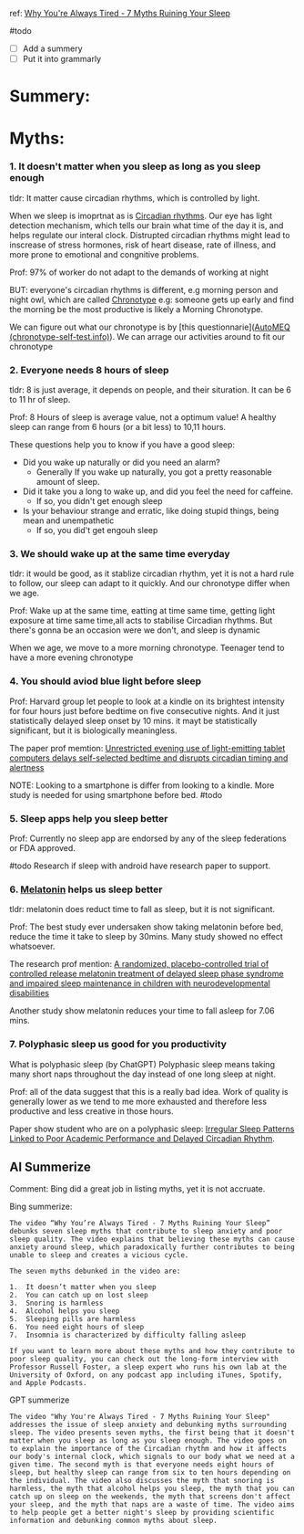 ref: [Why You're Always Tired - 7 Myths Ruining Your Sleep](https://youtu.be/qlf9-573MhI)


#todo 
- [ ] Add a summery
- [ ] Put it into grammarly

# Summery:

# Myths: 

### 1. It doesn't matter when you sleep as long as you sleep enough

tldr: It matter cause circadian rhythms, which is controlled by light.

When we sleep is imoprtnat as is [Circadian rhythms](Keywords/Circadian%20rhythms.md).
Our eye has light detection mechanism, which tells our brain what time of the day it is, and helps regulate our interal clock.
Distrupted circadian rhythms might lead to inscrease of stress hormones, risk of heart disease, rate of illness, and more prone to emotional and congnitive problems. 

Prof: 97% of worker do not adapt to the demands of working at night

BUT: everyone's circadian rhythms is different, e.g morning person and night owl, which are called [Chronotype](Keywords/Chronotype.md)
e.g: someone gets up early and find the morning be the most productive is likely a Morning Chronotype.

We can figure out what our chronotype is by [this questionnarie]([AutoMEQ (chronotype-self-test.info)](https://chronotype-self-test.info/index.php?sid=61524&newtest=Y)). We can arrage our activities around to fit our chronotype

### 2. Everyone needs 8 hours of sleep

tldr: 8 is just average, it depends on people, and their situration. It can be 6 to 11 hr of sleep.

Prof: 8 Hours of sleep is average value, not a optimum value! A healthy sleep can range from 6 hours (or a bit less) to 10,11 hours.

These questions help you to know if you have a good sleep: 
- Did you wake up naturally or did you need an alarm?
	- Generally If you wake up naturally, you got a pretty reasonable amount of sleep.
- Did it take you a long to wake up, and did you feel the need for caffeine.
	- If so, you didn't  get enough sleep
- Is your behaviour strange and erratic, like doing stupid things, being mean and unempathetic
	- If so, you did't get engouh sleep

### 3. We should wake up at the same time everyday

tldr: it would be good, as it stablize circadian rhythm, yet it is not a hard rule to follow, our sleep can adapt to it quickly. And our chronotype differ when we age.

Prof: Wake up at the same time, eatting at time same time, getting light exposure at time same time,all acts to stabilise Circadian rhythms. But there's gonna be an occasion were we don't, and sleep is dynamic

When we age, we move to a more morning chronotype. Teenager tend to have a more evening chronotype


### 4. You should aviod blue light before sleep

Prof: Harvard group let people to look at a kindle on its brightest intensity for four hours just before bedtime on five consecutive nights. And it just statistically delayed sleep onset by 10 mins. it mayt be statistically significant, but it is biologically meaningless.

The paper prof memtion: [Unrestricted evening use of light-emitting tablet computers delays self-selected bedtime and disrupts circadian timing and alertness](Paper/Effects%20of%20Evening%20Tablet%20Use%20on%20Sleep%20and%20Alertness.pdf)

NOTE: Looking to a smartphone is differ from looking to a kindle. More study is needed for using smartphone before bed. #todo 

### 5. Sleep apps help you sleep better

Prof: Currently no sleep app are endorsed by any of the sleep federations or FDA approved.

#todo 
Research if sleep with android have research paper to support.

### 6. [Melatonin](Keywords/Melatonin.md) helps us sleep better

tldr: melatonin does reduct time to fall as sleep, but it is not significant.

Prof: The best study ever undersaken show taking melatonin before bed, reduce the time it take to sleep by 30mins. Many study showed no effect whatsoever.

The research prof mention: [A randomized, placebo-controlled trial of controlled release melatonin treatment of delayed sleep phase syndrome and impaired sleep maintenance in children with neurodevelopmental disabilities](Paper/Melatonin%20treatment%20for%20sleep%20disorders%20in%20children%20with%20neurodevelopmental%20disabilities.pdf)

Another study show melatonin reduces your time to fall asleep for 7.06 mins.

### 7. Polyphasic sleep us good for you productivity

What is polyphasic sleep (by ChatGPT)
Polyphasic sleep means taking many short naps throughout the day instead of one long sleep at night.

Prof: all of the data suggest that this is a really bad idea. Work of quality is generally lower as we tend to me more exhausted and therefore less productive and less creative in those hours.

Paper show student who are on a polyphasic sleep: [Irregular Sleep Patterns Linked to Poor Academic Performance and Delayed Circadian Rhythm](Paper/Irregular%20Sleep%20Patterns%20Linked%20to%20Poor%20Academic%20Performance%20and%20Delayed%20Circadian%20Rhythm.pdf).


AI Summerize
---
Comment: Bing did a great job in listing myths, yet it is not accruate. 

Bing summerize:

~~~~
The video “Why You’re Always Tired - 7 Myths Ruining Your Sleep” debunks seven sleep myths that contribute to sleep anxiety and poor sleep quality. The video explains that believing these myths can cause anxiety around sleep, which paradoxically further contributes to being unable to sleep and creates a vicious cycle.

The seven myths debunked in the video are:

1.  It doesn’t matter when you sleep
2.  You can catch up on lost sleep
3.  Snoring is harmless
4.  Alcohol helps you sleep
5.  Sleeping pills are harmless
6.  You need eight hours of sleep
7.  Insomnia is characterized by difficulty falling asleep

If you want to learn more about these myths and how they contribute to poor sleep quality, you can check out the long-form interview with Professor Russell Foster, a sleep expert who runs his own lab at the University of Oxford, on any podcast app including iTunes, Spotify, and Apple Podcasts.
~~~~

GPT summerize

~~~~
The video "Why You're Always Tired - 7 Myths Ruining Your Sleep" addresses the issue of sleep anxiety and debunking myths surrounding sleep. The video presents seven myths, the first being that it doesn't matter when you sleep as long as you sleep enough. The video goes on to explain the importance of the Circadian rhythm and how it affects our body's internal clock, which signals to our body what we need at a given time. The second myth is that everyone needs eight hours of sleep, but healthy sleep can range from six to ten hours depending on the individual. The video also discusses the myth that snoring is harmless, the myth that alcohol helps you sleep, the myth that you can catch up on sleep on the weekends, the myth that screens don't affect your sleep, and the myth that naps are a waste of time. The video aims to help people get a better night's sleep by providing scientific information and debunking common myths about sleep.
~~~~